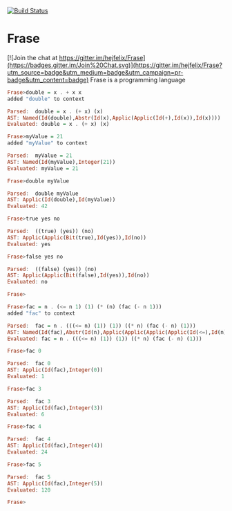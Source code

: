 [![Build Status](https://travis-ci.org/hejfelix/Frase.svg?branch=master)](https://travis-ci.org/hejfelix/Frase)

# Frase

[![Join the chat at https://gitter.im/hejfelix/Frase](https://badges.gitter.im/Join%20Chat.svg)](https://gitter.im/hejfelix/Frase?utm_source=badge&utm_medium=badge&utm_campaign=pr-badge&utm_content=badge)
Frase is a programming language

```haskell
Frase>double = x . + x x
added "double" to context

Parsed:  double = x . (+ x) (x)
AST: Named(Id(double),Abstr(Id(x),Applic(Applic(Id(+),Id(x)),Id(x))))
Evaluated: double = x . (+ x) (x)

Frase>myValue = 21
added "myValue" to context

Parsed:  myValue = 21
AST: Named(Id(myValue),Integer(21))
Evaluated: myValue = 21

Frase>double myValue

Parsed:  double myValue
AST: Applic(Id(double),Id(myValue))
Evaluated: 42

Frase>true yes no

Parsed:  ((true) (yes)) (no)
AST: Applic(Applic(Bit(true),Id(yes)),Id(no))
Evaluated: yes

Frase>false yes no

Parsed:  ((false) (yes)) (no)
AST: Applic(Applic(Bit(false),Id(yes)),Id(no))
Evaluated: no

Frase>
```


```haskell
Frase>fac = n . (<= n 1) (1) (* (n) (fac (- n 1)))
added "fac" to context

Parsed:  fac = n . (((<= n) (1)) (1)) ((* n) (fac (- n) (1)))
AST: Named(Id(fac),Abstr(Id(n),Applic(Applic(Applic(Applic(Id(<=),Id(n)),Integer(1)),Integer(1)),Applic(Applic(Id(*),Id(n)),Applic(Id(fac),Applic(Applic(Id(-),Id(n)),Integer(1)))))))
Evaluated: fac = n . (((<= n) (1)) (1)) ((* n) (fac (- n) (1)))

Frase>fac 0

Parsed:  fac 0
AST: Applic(Id(fac),Integer(0))
Evaluated: 1

Frase>fac 3

Parsed:  fac 3
AST: Applic(Id(fac),Integer(3))
Evaluated: 6

Frase>fac 4

Parsed:  fac 4
AST: Applic(Id(fac),Integer(4))
Evaluated: 24

Frase>fac 5

Parsed:  fac 5
AST: Applic(Id(fac),Integer(5))
Evaluated: 120

Frase>
```
